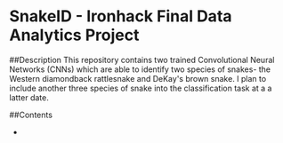 # SnakeID - Ironhack Final Data Analytics Project

##Description
This repository contains two trained Convolutional Neural Networks (CNNs) which are able to identify two species of snakes- the Western diamondback rattlesnake and DeKay's brown snake. I plan to include another three species of snake into the classification task at a a latter date. 

##Contents 

- 




